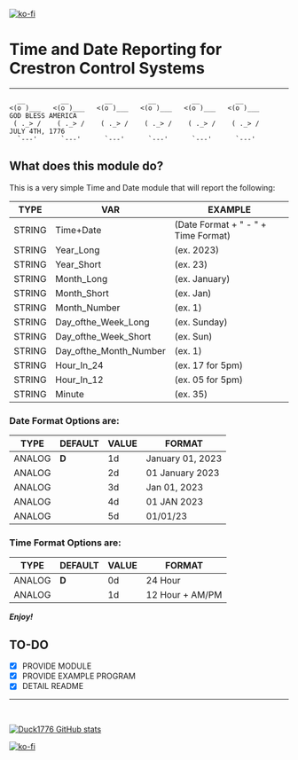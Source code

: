 [![ko-fi](https://ko-fi.com/img/githubbutton_sm.svg)](https://ko-fi.com/Y8Y7PSI74)
# __Time and Date Reporting for Crestron Control Systems__ 
___

      __         __         __         __         __         __
    <(o )___   <(o )___   <(o )___   <(o )___   <(o )___   <(o )___     GOD BLESS AMERICA
     ( ._> /    ( ._> /    ( ._> /    ( ._> /    ( ._> /    ( ._> /     JULY 4TH, 1776
      `---'      `---'      `---'      `---'      `---'      `---' 
## What does this module do?                                   

This is a very simple Time and Date module that will report the following:

| TYPE   | VAR                      | EXAMPLE                               |
|--------|--------------------------|---------------------------------------|
| STRING | Time+Date                | (Date Format + " - " + Time Format)   |
| STRING | Year_Long                | (ex. 2023)                            |
| STRING | Year_Short               | (ex. 23)                              |
| STRING | Month_Long               | (ex. January)                         |
| STRING | Month_Short              | (ex. Jan)                             |
| STRING | Month_Number             | (ex. 1)                               |
| STRING | Day_ofthe_Week_Long      | (ex. Sunday)                          |
| STRING | Day_ofthe_Week_Short     | (ex. Sun)                             |
| STRING | Day_ofthe_Month_Number   | (ex. 1)                               |
| STRING | Hour_In_24               | (ex. 17 for 5pm)                      |
| STRING | Hour_In_12               | (ex. 05 for 5pm)                      |
| STRING | Minute                   | (ex. 35)                              |
                     

### Date Format Options are:

| TYPE   | DEFAULT | VALUE | FORMAT             |
|--------|---------|-------|--------------------|
| ANALOG | __D__   |1d     | January 01, 2023   |
| ANALOG |         |2d     | 01 January 2023    |
| ANALOG |         |3d     | Jan 01, 2023       |
| ANALOG |         |4d     | 01 JAN 2023        |
| ANALOG |         |5d     | 01/01/23           |


### Time Format Options are:
| TYPE   | DEFAULT | VALUE | FORMAT             |
|--------|---------|-------|--------------------|
| ANALOG | __D__   |0d     | 24 Hour            |
| ANALOG |         |1d     | 12 Hour + AM/PM    |


__*Enjoy!*__

## TO-DO
- [X] PROVIDE MODULE
- [X] PROVIDE EXAMPLE PROGRAM
- [X] DETAIL README

---
<br>

[![Duck1776 GitHub stats](https://GitHub-readme-stats.vercel.app/api?username=Duck1776)](https://GitHub.com/anuraghazra/GitHub-readme-stats) 

[![ko-fi](https://ko-fi.com/img/githubbutton_sm.svg)](https://ko-fi.com/Y8Y7PSI74)

